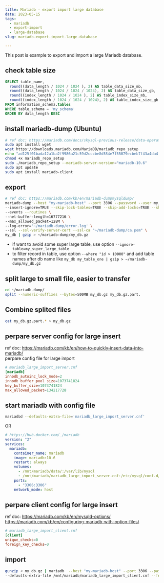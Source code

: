 ```yaml
---
title: Mariadb - export import large database
date: 2023-05-15
tags:
  - mariadb
  - export-import
  - large-database
slug: mariadb-export-import-large-database

---
```


This post is example to export and import a large Mariadb database.

<!-- more -->

## check table size

```sql
SELECT table_name,
  round((data_length / 1024 / 1024 ), 2) AS table_data_size_mb,
  round((data_length / 1024 / 1024 / 1024), 2) AS table_data_size_gb,
  round((index_length / 1024 / 1024 ), 2) AS table_index_size_mb,
  round((index_length / 1024 / 1024 / 1024), 2) AS table_index_size_gb
FROM information_schema.tables
WHERE table_schema = 'my_schema'
ORDER BY data_length DESC
```

## install mariadb-dump (Ubuntu)

```bash
# ref doc: https://mariadb.com/docs/skysql-previous-release/data-operations/backup-restore/manual-backup/#Installation
sudo apt install wget
wget https://downloads.mariadb.com/MariaDB/mariadb_repo_setup
echo "ad125f01bada12a1ba2f9986a21c59d2cccbe8d584e7f55079ecbeb7f43a4da4 mariadb_repo_setup" | sha256sum -c -
chmod +x mariadb_repo_setup
sudo ./mariadb_repo_setup --mariadb-server-version="mariadb-10.6"
sudo apt update
sudo apt install mariadb-client
```

## export

```bash
# ref doc: https://mariadb.com/kb/en/mariadb-dumpmysqldump/
mariadb-dump --host "my-mariadb-host" --port 3306 --password --user my_db_user \
--insert-ignore=TRUE --skip-lock-tables=TRUE --skip-add-locks=TRUE --skip-add-drop-table=TRUE \
--events --routines \
--net-buffer-length=16777216 \
--max_allowed_packet=128M \
--log-error='~/mariadb-dump/error.log' \
--ssl --ssl-verify-server-cert --ssl-ca "~/mariadb-dump/ca.pem" \
my_db | gzip > ~/mariadb-dump/my_db.gz
```

- if want to avoid some super large table, use option `--ignore-table=my_super_large_table`
- to filter record in table, use option `--where "id > 10000"` and add table names after db name like `my_db my_table_one | gzip > ~/mariadb-dump/my_db.gz`

## split large to small file, easier to transfer

```bash
cd ~/mariadb-dump/
split --numeric-suffixes --bytes=500MB my_db.gz my_db.gz.part.
```

## Combine splited files

```bash
cat my_db.gz.part.* > my_db.gz
```

## perpare server config for large insert

ref doc: https://mariadb.com/kb/en/how-to-quickly-insert-data-into-mariadb/  
perpare config file for large import

```toml
# mariadb_large_import_server.cnf
[mariadb]
innodb_autoinc_lock_mode=2
innodb_buffer_pool_size=1073741824
key_buffer_size=1073741824
max_allowed_packet=134217728
```

## start mariadb with config file

```bash
mariadbd --defaults-extra-file='mariadb_large_import_server.cnf'
```

OR

```yaml
# https://hub.docker.com/_/mariadb
version: "2"
services:
  mariadb:
    container_name: mariadb
    image: mariadb:10.6
    restart: always
    volumes:
      - /mnt/mariadb/data/:/var/lib/mysql
      - /mnt/mariadb/mariadb_large_import_server.cnf:/etc/mysql/conf.d/mariadb_large_import_server.cnf
    ports:
      - "3306:3306"
    network_mode: host
```

## perpare client config for large insert

ref doc:
https://mariadb.com/kb/en/mysqld-options/
https://mariadb.com/kb/en/configuring-mariadb-with-option-files/

```toml
# mariadb_large_import_client.cnf
[client]
unique_checks=0
foreign_key_checks=0
```

## import

```bash
gunzip < my_db.gz | mariadb  --host "my-mariadb-host" --port 3306 --password --user my_db_user \
--defaults-extra-file /mnt/mariadb/mariadb_large_import_client.cnf --force
```
